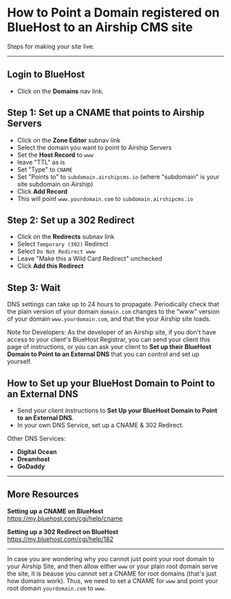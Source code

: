 # How to Point a Domain registered on BlueHost to an Airship CMS site
Steps for making your site live.

---

## Login to BlueHost
- Click on the **Domains** nav link.

## Step 1: Set up a CNAME that points to Airship Servers
- Click on the **Zone Editor** subnav link
- Select the domain you want to point to Airship Servers
- Set the **Host Record** to `www`
- leave "TTL" as is
- Set "Type" to `CNAME`
- Set "Points to" to `subdomain.airshipcms.io`
  (where "subdomain" is your site subdomain on Airship)
- Click **Add Record**
- This will point `www.yourdomain.com` to `subdomain.airshipcms.io`

## Step 2: Set up a 302 Redirect
- Click on the **Redirects** subnav link
- Select `Temporary (302)` Redirect
- Select `Do Not Redirect www`
- Leave "Make this a Wild Card Redirect" unchecked
- Click **Add this Redirect**

## Step 3: Wait
DNS settings can take up to 24 hours to propagate. 
Periodically check that the plain version of your domain `domain.com` changes to the "www" version of your domain `www.yourdomain.com`, and that the your Airship site loads.

Note for Developers: As the developer of an Airship site, if you don't have access to your client's BlueHost Registrar, you can send your client this page of instructions, or you can ask your client to **Set up their BlueHost Domain to Point to an External DNS** that you can control and set up yourself.

## How to Set up your BlueHost Domain to Point to an External DNS
- Send your client instructions to **Set Up your BlueHost Domain to Point to an External DNS**.
- In your own DNS Service, set up a CNAME & 302 Redirect.

Other DNS Services:
- **Digital Ocean**
- **Dreamhost**
- **GoDaddy**

---

## More Resources

**Setting up a CNAME on BlueHost**  
https://my.bluehost.com/cgi/help/cname  

**Setting up a 302 Redirect on BlueHost**  
https://my.bluehost.com/cgi/help/182  

---

In case you are wondering why you cannot just point your root domain to your Airship Site, and then allow either `www` or your plain root domain serve the site, it is beause you cannot set a CNAME for root domains (that's just how domains work). Thus, we need to set a CNAME for `www` and point your root domain `yourdomain.com` to `www`.
